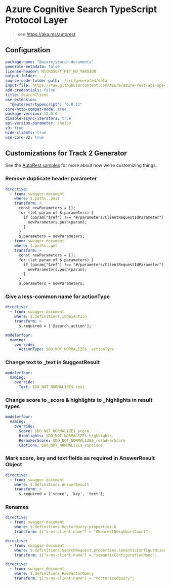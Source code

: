 # Azure Cognitive Search TypeScript Protocol Layer

> see https://aka.ms/autorest

## Configuration

```yaml
package-name: "@azure/search-documents"
generate-metadata: false
license-header: MICROSOFT_MIT_NO_VERSION
output-folder: ../
source-code-folder-path: ./src/generated/data
input-file: https://raw.githubusercontent.com/Azure/azure-rest-api-specs/58e92dd03733bc175e6a9540f4bc53703b57fcc9/specification/search/data-plane/Azure.Search/stable/2023-11-01/searchindex.json
add-credentials: false
title: SearchClient
use-extension:
  "@autorest/typescript": "6.0.11"
core-http-compat-mode: true
package-version: 12.0.0
disable-async-iterators: true
api-version-parameter: choice
v3: true
hide-clients: true
use-core-v2: true
```

## Customizations for Track 2 Generator

See the [AutoRest samples](https://github.com/Azure/autorest/tree/master/Samples/3b-custom-transformations)
for more about how we're customizing things.

### Remove duplicate header parameter

```yaml
directive:
  - from: swagger-document
    where: $.paths..post
    transform: >
      const newParameters = [];
      for (let param of $.parameters) {
        if (param["$ref"] !== "#/parameters/ClientRequestIdParameter") {
          newParameters.push(param);
        }
      }
      $.parameters = newParameters;
  - from: swagger-document
    where: $.paths..get
    transform: >
      const newParameters = [];
      for (let param of $.parameters) {
        if (param["$ref"] !== "#/parameters/ClientRequestIdParameter") {
          newParameters.push(param);
        }
      }
      $.parameters = newParameters;
```

### Give a less-common name for actionType

```yaml
directive:
  - from: swagger-document
    where: $.definitions.IndexAction
    transform: >
      $.required = ['@search.action'];

modelerfour:
  naming:
    override:
      ActionType: $DO_NOT_NORMALIZE$__actionType
```

### Change text to \_text in SuggestResult

```yaml
modelerfour:
  naming:
    override:
      Text: $DO_NOT_NORMALIZE$_text
```

### Change score to \_score & highlights to \_highlights in result types

```yaml
modelerfour:
  naming:
    override:
      Score: $DO_NOT_NORMALIZE$_score
      Highlights: $DO_NOT_NORMALIZE$_highlights
      RerankerScore: $DO_NOT_NORMALIZE$_rerankerScore
      Captions: $DO_NOT_NORMALIZE$_captions
```

### Mark score, key and text fields as required in AnswerResult Object

```yaml
directive:
  - from: swagger-document
    where: $.definitions.AnswerResult
    transform: >
      $.required = ['score', 'key', 'text'];
```

### Renames

```yaml
directive:
  - from: swagger-document
    where: $.definitions.VectorQuery.properties.k
    transform: $["x-ms-client-name"] = "KNearestNeighborsCount";
```

```yaml
directive:
  - from: swagger-document
    where: $.definitions.SearchRequest.properties.semanticConfiguration
    transform: $["x-ms-client-name"] = "semanticConfigurationName";
```

```yaml
directive:
  - from: swagger-document
    where: $.definitions.RawVectorQuery
    transform: $["x-ms-client-name"] = "VectorizedQuery";
```
